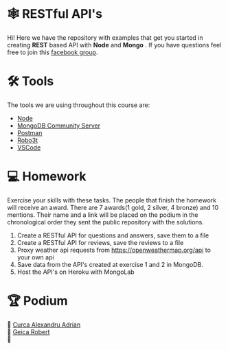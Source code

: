 # 🕸️ RESTful API's

Hi! Here we have the repository with examples that get you started in creating  **REST** based API with **Node** and **Mongo** .
If you have questions feel free to join this [facebook group](https://www.facebook.com/groups/modernwebdevelopment/).

# 🛠️ Tools

The tools we are using throughout this course are:
- [Node](https://nodejs.org/en/download/)
- [MongoDB Community Server](https://www.mongodb.com/try/download/community)
- [Postman](https://www.postman.com/downloads/)
- [Robo3t](https://robomongo.org/download)
- [VSCode](https://code.visualstudio.com/)

# 💻 Homework

Exercise your skills with these tasks. 
The people that finish the homework will receive an award. 
There are 7 awards(1 gold, 2 silver, 4 bronze) and 10 mentions. 
Their name and a link will be placed on the podium in the chronological order they sent the public repository with the solutions. 

1. Create a RESTful API for questions and answers, save them to a file
2. Create a RESTful API for reviews, save the reviews to a file
3. Proxy weather api requests from https://openweathermap.org/api to your own api
4. Save data from the API's created at exercise 1 and 2 in MongoDB.
5. Host the API's on Heroku with MongoLab

# 🏆 Podium
🥇 [Curca Alexandru Adrian](https://github.com/AlexandruAdrian/Open4Tech-RestfulAPIs) \
🥈 [Geica Robert](https://github.com/robertgeica/open4tech-2020) \
🥉
